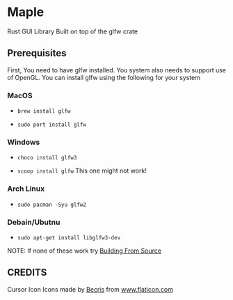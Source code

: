 # Maple
Rust GUI Library Built on top of the glfw crate



## Prerequisites
First, You need to have glfw installed. You system also needs to support use of OpenGL. You can install glfw using the following for your system

### MacOS

  - ```brew install glfw```

  -  ```sudo port install glfw```

### Windows

  - ```choco install glfw3```

  - ```scoop install glfw``` This one might not work!

### Arch Linux

   - ```sudo pacman -Syu glfw2```

### Debain/Ubutnu

   - ```sudo apt-get install libglfw3-dev```

NOTE: If none of these work try [Building From Source](https://www.glfw.org/docs/latest/compile.html)

## CREDITS
Cursor Icon
Icons made by <a href="https://www.flaticon.com/authors/becris" title="Becris">Becris</a> from <a href="https://www.flaticon.com/" title="Flaticon"> www.flaticon.com</a>
